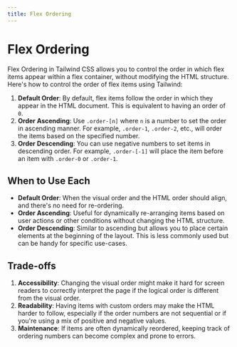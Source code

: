 ```yaml
---
title: Flex Ordering
---
```


# Flex Ordering

Flex Ordering in Tailwind CSS allows you to control the order in which flex items appear within a flex container, without modifying the HTML structure. Here's how to control the order of flex items using Tailwind:

1. **Default Order**: By default, flex items follow the order in which they appear in the HTML document. This is equivalent to having an order of `0`.
2. **Order Ascending**: Use `.order-[n]` where `n` is a number to set the order in ascending manner. For example, `.order-1`, `.order-2`, etc., will order the items based on the specified number.
3. **Order Descending**: You can use negative numbers to set items in descending order. For example, `.order-[-1]` will place the item before an item with `.order-0` or `.order-1`.

## When to Use Each

- **Default Order**: When the visual order and the HTML order should align, and there's no need for re-ordering.
- **Order Ascending**: Useful for dynamically re-arranging items based on user actions or other conditions without changing the HTML structure.
- **Order Descending**: Similar to ascending but allows you to place certain elements at the beginning of the layout. This is less commonly used but can be handy for specific use-cases.

## Trade-offs

1. **Accessibility**: Changing the visual order might make it hard for screen readers to correctly interpret the page if the logical order is different from the visual order.
2. **Readability**: Having items with custom orders may make the HTML harder to follow, especially if the order numbers are not sequential or if you're using a mix of positive and negative values.
3. **Maintenance**: If items are often dynamically reordered, keeping track of ordering numbers can become complex and prone to errors.
